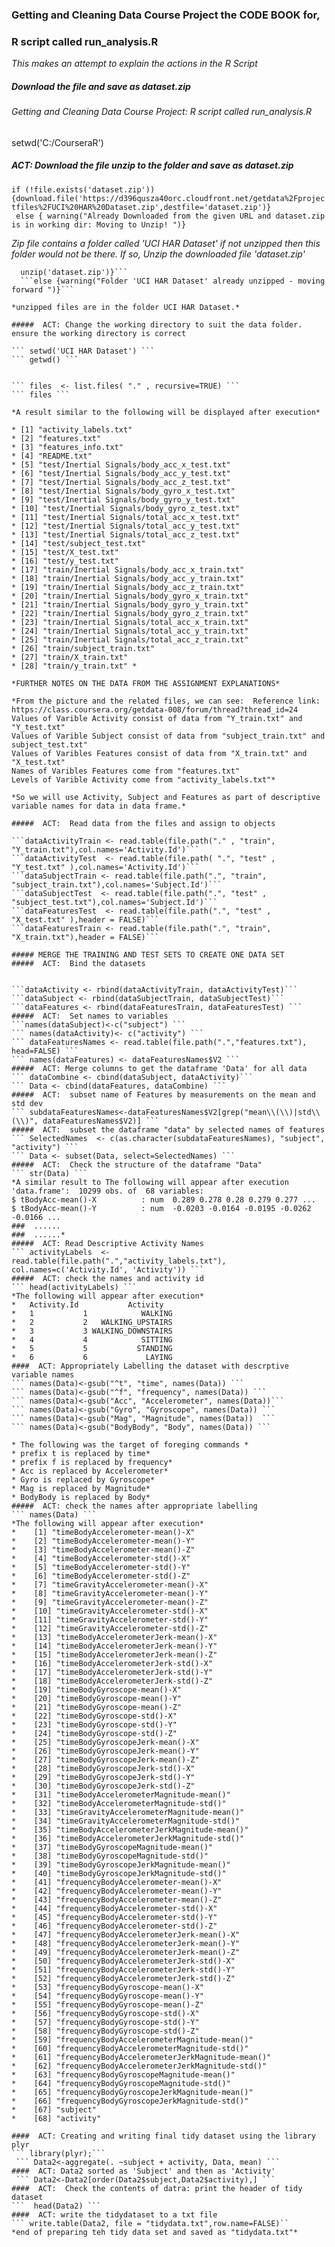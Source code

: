 ### Getting and Cleaning Data Course Project the CODE BOOK for,
### R script called run_analysis.R
*This makes an attempt to explain the actions in the R Script*
##### Download the file and save as dataset.zip
######  Getting and Cleaning Data Course Project: R script called run_analysis.R
setwd('C:/CourseraR')
#####  ACT: Download the file  unzip to the folder and save as dataset.zip

``` if (!file.exists('dataset.zip')) {download.file('https://d396qusza40orc.cloudfront.net/getdata%2Fprojectfiles%2FUCI%20HAR%20Dataset.zip',destfile='dataset.zip')} ```  
``` else { warning("Already Downloaded from the given URL and dataset.zip is in working dir: Moving to Unzip! ")}```

*Zip file contains a folder called 'UCI HAR Dataset' if not unzipped then this folder would not be there.  If so, Unzip the downloaded file 'dataset.zip'*

```if (!file.exists('UCI HAR Dataset')) { warning("File does not exist: unzipping the file ' dataset.zip '")
  unzip('dataset.zip')}```   
  ```else {warning("Folder 'UCI HAR Dataset' already unzipped - moving forward ")}```
  
*unzipped files are in the folder UCI HAR Dataset.*

#####  ACT: Change the working directory to suit the data folder. ensure the working directory is correct

``` setwd('UCI HAR Dataset') ```   
``` getwd() ```   


``` files  <- list.files( "." , recursive=TRUE) ```  
``` files ```   
  
*A result similar to the following will be displayed after execution*  

* [1] "activity_labels.txt"                         
* [2] "features.txt"                                
* [3] "features_info.txt"                           
* [4] "README.txt"                                  
* [5] "test/Inertial Signals/body_acc_x_test.txt"   
* [6] "test/Inertial Signals/body_acc_y_test.txt"   
* [7] "test/Inertial Signals/body_acc_z_test.txt"   
* [8] "test/Inertial Signals/body_gyro_x_test.txt"  
* [9] "test/Inertial Signals/body_gyro_y_test.txt"  
* [10] "test/Inertial Signals/body_gyro_z_test.txt"  
* [11] "test/Inertial Signals/total_acc_x_test.txt"  
* [12] "test/Inertial Signals/total_acc_y_test.txt"  
* [13] "test/Inertial Signals/total_acc_z_test.txt"  
* [14] "test/subject_test.txt"                       
* [15] "test/X_test.txt"                             
* [16] "test/y_test.txt"                             
* [17] "train/Inertial Signals/body_acc_x_train.txt" 
* [18] "train/Inertial Signals/body_acc_y_train.txt" 
* [19] "train/Inertial Signals/body_acc_z_train.txt" 
* [20] "train/Inertial Signals/body_gyro_x_train.txt"
* [21] "train/Inertial Signals/body_gyro_y_train.txt"
* [22] "train/Inertial Signals/body_gyro_z_train.txt"
* [23] "train/Inertial Signals/total_acc_x_train.txt"
* [24] "train/Inertial Signals/total_acc_y_train.txt"
* [25] "train/Inertial Signals/total_acc_z_train.txt"
* [26] "train/subject_train.txt"                     
* [27] "train/X_train.txt"                           
* [28] "train/y_train.txt" *

*FURTHER NOTES ON THE DATA FROM THE ASSIGNMENT EXPLANATIONS*  

*From the picture and the related files, we can see:  Reference link: https://class.coursera.org/getdata-008/forum/thread?thread_id=24  
Values of Varible Activity consist of data from "Y_train.txt" and "Y_test.txt"  
Values of Varible Subject consist of data from "subject_train.txt" and subject_test.txt"  
Values of Varibles Features consist of data from "X_train.txt" and "X_test.txt"  
Names of Varibles Features come from "features.txt"  
Levels of Varible Activity come from "activity_labels.txt"*

*So we will use Activity, Subject and Features as part of descriptive variable names for data in data frame.*

#####  ACT:  Read data from the files and assign to objects

```dataActivityTrain <- read.table(file.path("." , "train", "Y_train.txt"),col.names='Activity.Id')```      
```dataActivityTest  <- read.table(file.path( ".", "test" , "Y_test.txt" ),col.names='Activity.Id')```    
```dataSubjectTrain <- read.table(file.path(".", "train", "subject_train.txt"),col.names='Subject.Id')```      
```dataSubjectTest  <- read.table(file.path(".", "test" , "subject_test.txt"),col.names='Subject.Id')```    
```dataFeaturesTest  <- read.table(file.path(".", "test" , "X_test.txt" ),header = FALSE)```      
```dataFeaturesTrain <- read.table(file.path(".", "train", "X_train.txt"),header = FALSE)```    

##### MERGE THE TRAINING AND TEST SETS TO CREATE ONE DATA SET
#####  ACT:  Bind the datasets


```dataActivity <- rbind(dataActivityTrain, dataActivityTest)```  
```dataSubject <- rbind(dataSubjectTrain, dataSubjectTest)```  
```dataFeatures <- rbind(dataFeaturesTrain, dataFeaturesTest) ``` 
#####  ACT:  Set names to variables
```names(dataSubject)<-c("subject") ```    
``` names(dataActivity)<- c("activity") ```    
``` dataFeaturesNames <- read.table(file.path(".","features.txt"), head=FALSE) ```    
``` names(dataFeatures) <- dataFeaturesNames$V2 ```  
#####  ACT: Merge columns to get the dataframe 'Data' for all data
``` dataCombine <- cbind(dataSubject, dataActivity)```   
``` Data <- cbind(dataFeatures, dataCombine) ```  
#####  ACT:  subset name of Features by measurements on the mean and std dev
``` subdataFeaturesNames<-dataFeaturesNames$V2[grep("mean\\(\\)|std\\(\\)", dataFeaturesNames$V2)] ```
#####  ACT:  subset the dataframe "data" by selected names of features
``` SelectedNames  <- c(as.character(subdataFeaturesNames), "subject", "activity") ``` 
``` Data <- subset(Data, select=SelectedNames) ``` 
#####  ACT:  Check the structure of the dataframe "Data"
``` str(Data) ```  
*A similar result to The following will appear after execution  
'data.frame':  10299 obs. of  68 variables:  
$ tBodyAcc-mean()-X          : num  0.289 0.278 0.28 0.279 0.277 ...   
$ tBodyAcc-mean()-Y          : num  -0.0203 -0.0164 -0.0195 -0.0262 -0.0166 ...  
###  ......  
###  ......*   
#####  ACT: Read Descriptive Activity Names
``` activityLabels  <- read.table(file.path(".","activity_labels.txt"), col.names=c('Activity.Id', 'Activity')) ```
#####  ACT: check the names and activity id
``` head(activityLabels) ```
*The following will appear after execution*  
*   Activity.Id           Activity
*   1           1            WALKING
*   2           2   WALKING_UPSTAIRS
*   3           3 WALKING_DOWNSTAIRS
*   4           4            SITTING
*   5           5           STANDING
*   6           6             LAYING
####  ACT: Appropriately Labelling the dataset with descrptive variable names
``` names(Data)<-gsub("^t", "time", names(Data)) ```  
``` names(Data)<-gsub("^f", "frequency", names(Data)) ```
``` names(Data)<-gsub("Acc", "Accelerometer", names(Data))```  
``` names(Data)<-gsub("Gyro", "Gyroscope", names(Data)) ```   
``` names(Data)<-gsub("Mag", "Magnitude", names(Data))  ```  
``` names(Data)<-gsub("BodyBody", "Body", names(Data)) ```

* The following was the target of foreging commands *
* prefix t is replaced by time*
* prefix f is replaced by frequency*
* Acc is replaced by Accelerometer*
* Gyro is replaced by Gyroscope*
* Mag is replaced by Magnitude*
* BodyBody is replaced by Body*
#####  ACT: check the names after appropriate labelling
``` names(Data) ```
*The following will appear after execution*
*    [1] "timeBodyAccelerometer-mean()-X"                
*    [2] "timeBodyAccelerometer-mean()-Y"                
*    [3] "timeBodyAccelerometer-mean()-Z"                
*    [4] "timeBodyAccelerometer-std()-X"                 
*    [5] "timeBodyAccelerometer-std()-Y"                 
*    [6] "timeBodyAccelerometer-std()-Z"                 
*    [7] "timeGravityAccelerometer-mean()-X"             
*    [8] "timeGravityAccelerometer-mean()-Y"            
*    [9] "timeGravityAccelerometer-mean()-Z"            
*    [10] "timeGravityAccelerometer-std()-X"            
*    [11] "timeGravityAccelerometer-std()-Y"            
*    [12] "timeGravityAccelerometer-std()-Z"            
*    [13] "timeBodyAccelerometerJerk-mean()-X"          
*    [14] "timeBodyAccelerometerJerk-mean()-Y"          
*    [15] "timeBodyAccelerometerJerk-mean()-Z"         
*    [16] "timeBodyAccelerometerJerk-std()-X"           
*    [17] "timeBodyAccelerometerJerk-std()-Y"           
*    [18] "timeBodyAccelerometerJerk-std()-Z"           
*    [19] "timeBodyGyroscope-mean()-X"                   
*    [20] "timeBodyGyroscope-mean()-Y"                  
*    [21] "timeBodyGyroscope-mean()-Z"                  
*    [22] "timeBodyGyroscope-std()-X"                  
*    [23] "timeBodyGyroscope-std()-Y"                 
*    [24] "timeBodyGyroscope-std()-Z"                
*    [25] "timeBodyGyroscopeJerk-mean()-X"               
*    [26] "timeBodyGyroscopeJerk-mean()-Y"               
*    [27] "timeBodyGyroscopeJerk-mean()-Z"               
*    [28] "timeBodyGyroscopeJerk-std()-X"               
*    [29] "timeBodyGyroscopeJerk-std()-Y"               
*    [30] "timeBodyGyroscopeJerk-std()-Z"               
*    [31] "timeBodyAccelerometerMagnitude-mean()"        
*    [32] "timeBodyAccelerometerMagnitude-std()"         
*    [33] "timeGravityAccelerometerMagnitude-mean()"     
*    [34] "timeGravityAccelerometerMagnitude-std()"      
*    [35] "timeBodyAccelerometerJerkMagnitude-mean()"     
*    [36] "timeBodyAccelerometerJerkMagnitude-std()"      
*    [37] "timeBodyGyroscopeMagnitude-mean()"            
*    [38] "timeBodyGyroscopeMagnitude-std()"             
*    [39] "timeBodyGyroscopeJerkMagnitude-mean()"        
*    [40] "timeBodyGyroscopeJerkMagnitude-std()"         
*    [41] "frequencyBodyAccelerometer-mean()-X"          
*    [42] "frequencyBodyAccelerometer-mean()-Y"          
*    [43] "frequencyBodyAccelerometer-mean()-Z"          
*    [44] "frequencyBodyAccelerometer-std()-X"            
*    [45] "frequencyBodyAccelerometer-std()-Y"            
*    [46] "frequencyBodyAccelerometer-std()-Z"            
*    [47] "frequencyBodyAccelerometerJerk-mean()-X"      
*    [48] "frequencyBodyAccelerometerJerk-mean()-Y"     
*    [49] "frequencyBodyAccelerometerJerk-mean()-Z"       
*    [50] "frequencyBodyAccelerometerJerk-std()-X"        
*    [51] "frequencyBodyAccelerometerJerk-std()-Y"        
*    [52] "frequencyBodyAccelerometerJerk-std()-Z"        
*    [53] "frequencyBodyGyroscope-mean()-X"               
*    [54] "frequencyBodyGyroscope-mean()-Y"               
*    [55] "frequencyBodyGyroscope-mean()-Z"               
*    [56] "frequencyBodyGyroscope-std()-X"                
*    [57] "frequencyBodyGyroscope-std()-Y"                
*    [58] "frequencyBodyGyroscope-std()-Z"                
*    [59] "frequencyBodyAccelerometerMagnitude-mean()"    
*    [60] "frequencyBodyAccelerometerMagnitude-std()"     
*    [61] "frequencyBodyAccelerometerJerkMagnitude-mean()"
*    [62] "frequencyBodyAccelerometerJerkMagnitude-std()"
*    [63] "frequencyBodyGyroscopeMagnitude-mean()"        
*    [64] "frequencyBodyGyroscopeMagnitude-std()"         
*    [65] "frequencyBodyGyroscopeJerkMagnitude-mean()"    
*    [66] "frequencyBodyGyroscopeJerkMagnitude-std()"     
*    [67] "subject"                                       
*    [68] "activity" 

####  ACT: Creating and writing final tidy dataset using the library plyr
``` library(plyr);```  
 ``` Data2<-aggregate(. ~subject + activity, Data, mean) ```
####  ACT: Data2 sorted as 'Subject' and then as 'Activity'
 ``` Data2<-Data2[order(Data2$subject,Data2$activity),] ```
####  ACT:  Check the contents of datra: print the header of tidy dataset
```  head(Data2) ```
####  ACT: write the tidydataset to a txt file
``` write.table(Data2, file = "tidydata.txt",row.name=FALSE)``
*end of preparing teh tidy data set and saved as "tidydata.txt"*


